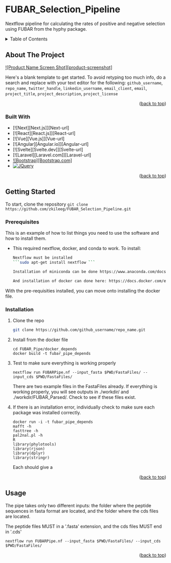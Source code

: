 # FUBAR_Selection_Pipeline
Nextflow pipeline for calculating the rates of positive and negative selection using FUBAR from the hyphy package. 




<!-- TABLE OF CONTENTS -->
<details>
  <summary>Table of Contents</summary>
  <ol>
    <li>
      <a href="#about-the-project">About The Project</a>
      <ul>
        <li><a href="#built-with">Built With</a></li>
      </ul>
    </li>
    <li>
      <a href="#getting-started">Getting Started</a>
      <ul>
        <li><a href="#prerequisites">Prerequisites</a></li>
        <li><a href="#installation">Installation</a></li>
      </ul>
    </li>
    <li><a href="#usage">Usage</a></li>
  </ol>
</details>



<!-- ABOUT THE PROJECT -->
## About The Project

[![Product Name Screen Shot][product-screenshot]](https://example.com)

Here's a blank template to get started. To avoid retyping too much info, do a search and replace with your text editor for the following: `github_username`, `repo_name`, `twitter_handle`, `linkedin_username`, `email_client`, `email`, `project_title`, `project_description`, `project_license`

<p align="right">(<a href="#readme-top">back to top</a>)</p>



### Built With

* [![Next][Next.js]][Next-url]
* [![React][React.js]][React-url]
* [![Vue][Vue.js]][Vue-url]
* [![Angular][Angular.io]][Angular-url]
* [![Svelte][Svelte.dev]][Svelte-url]
* [![Laravel][Laravel.com]][Laravel-url]
* [![Bootstrap][Bootstrap.com]][Bootstrap-url]
* [![JQuery][JQuery.com]][JQuery-url]

<p align="right">(<a href="#readme-top">back to top</a>)</p>



<!-- GETTING STARTED -->
## Getting Started
To start, clone the repository
```git clone https://github.com/zkileeg/FUBAR_Selection_Pipeline.git```

### Prerequisites

This is an example of how to list things you need to use the software and how to install them.
* This required nextflow, docker, and conda to work. To install: 
  ```sh
  Nextflow must be installed
  ```sudo apt-get install nextflow ```

  Installation of miniconda can be done https://www.anaconda.com/docs/getting-started/miniconda/install#linux-terminal-installer

  And installation of docker can done here: https://docs.docker.com/engine/install/ubuntu/


With the pre-requisities installed, you can move onto installing the docker file. 
### Installation
1. Clone the repo
   ```sh
   git clone https://github.com/github_username/repo_name.git
   ```
3. Install from the docker file
   ```
   cd FUBAR_Pipe/docker_depends
   docker build -t fubar_pipe_depends
   ```
4. Test to make sure everything is working properly
   ```
   nextflow run FUBARPipe.nf --input_fasta $PWD/FastaFiles/ --input_cds $PWD/FastaFiles/

   ```
   There are two example files in the FastaFiles already. If everything is working properly, you will see outputs in ./workdir/ and ./workdir/FUBAR_Parsed/. Check to see if these files exist. 
   
5. If there is an installation error, individually check to make sure each package was installed correctly. 
   ```
   docker run -i -t fubar_pipe_depends
   mafft -h
   fasttree -h
   pal2nal.pl -h
   R
   library(phylotools)
   library(rjson)
   library(dplyr)
   library(stringr)
   ```
   Each should give a 

<p align="right">(<a href="#readme-top">back to top</a>)</p>



<!-- USAGE EXAMPLES -->
## Usage
The pipe takes only two different inputs: the folder where the peptide sequences in fasta format are located, and the folder where the cds files are located. 

The peptide files MUST in a '.fasta' extension, and the cds files MUST end in '.cds' 
```
nextflow run FUBARPipe.nf --input_fasta $PWD/FastaFiles/ --input_cds $PWD/FastaFiles/
```

<p align="right">(<a href="#readme-top">back to top</a>)</p>



[Bootstrap-url]: https://getbootstrap.com
[JQuery.com]: https://img.shields.io/badge/jQuery-0769AD?style=for-the-badge&logo=jquery&logoColor=white
[JQuery-url]: https://jquery.com 

